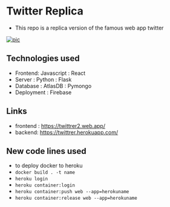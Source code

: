 # Twitter Replica
- This repo is a replica version of the famous web app twitter

[![pic](https://www.magisto.com/blog/wp-content/uploads/2019/03/Twitter.jpg)](https://www.magisto.com/blog/wp-content/uploads/2019/03/Twitter.jpg)

## Technologies used
- Frontend: Javascript : React 
- Server : Python : Flask
- Database : AtlasDB : Pymongo
- Deployment : Firebase

## Links ##
- frontend : https://twittrer2.web.app/
- backend: https://twittrer.herokuapp.com/

## New code lines used 
- to deploy docker to heroku
- ```docker build . -t name```
- ```heroku login```
- ```heroku container:login```
- ```heroku container:push web --app=herokuname```
- ```heroku container:release web --app=herokuname```
